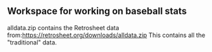 ## Workspace for working on baseball stats

alldata.zip contains the Retrosheet data from:https://retrosheet.org/downloads/alldata.zip   This contains all the "traditional" data.